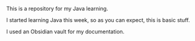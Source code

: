 This is a repository for my Java learning.

I started learning Java this week, so as you can expect, this is basic stuff.

I used an Obsidian vault for my documentation.
